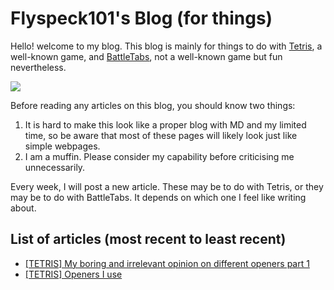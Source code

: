 # Flyspeck101's Blog (for things)

Hello! welcome to my blog. This blog is mainly for things to do with [Tetris](https://www.tetris.com), a well-known game, and [BattleTabs](https://www.battletabs.io), not a well-known game but fun nevertheless. 

<img src="https://split-diamond-labs.github.io/SpeckCoin-Incremental-Beta/images/flyspeckClone.png">

Before reading any articles on this blog, you should know two things: 

1. It is hard to make this look like a proper blog with MD and my limited time, so be aware that most of these pages will likely look just like simple webpages. 
2. I am a muffin. Please consider my capability before criticising me unnecessarily. 

Every week, I will post a new article. These may be to do with Tetris, or they may be to do with BattleTabs. It depends on which one I feel like writing about. 

## List of articles (most recent to least recent)

- [[TETRIS] My boring and irrelevant opinion on different openers part 1](articles/2022-06-07.html)
- [[TETRIS] Openers I use](articles/2022-05-30.html)
